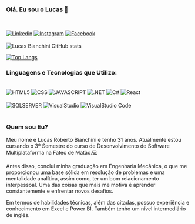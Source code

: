 ### Olá. Eu sou o Lucas 👋
<br/>

[![Linkedin](https://img.shields.io/badge/LinkedIn-0077B5?style=for-the-badge&logo=linkedin&logoColor=white)](https://www.linkedin.com/in/lucasbianch/)
[![Instagram](https://img.shields.io/badge/Instagram-E4405F?style=for-the-badge&logo=instagram&logoColor=white)](https://www.instagram.com/lucasbianch/)
[![Facebook](https://img.shields.io/badge/Facebook-1877F2?style=for-the-badge&logo=facebook&logoColor=white)](https://www.facebook.com/LucasRBianch)
<br/>
<br/>
![Lucas Bianchini GitHub stats](https://github-readme-stats.vercel.app/api?username=LucasBianch&show_icons=true&theme=tokyonight)

[![Top Langs](https://github-readme-stats.vercel.app/api/top-langs/?username=LucasBianch&layout=compact)](https://github.com/anuraghazra/github-readme-stats)

### Linguagens e Tecnologias que Utilizo:

<div style="display: inline_block"><br/>
    <img align= "center" alt="HTML5" src="https://img.shields.io/badge/HTML5-E34F26?style=for-the-badge&logo=html5&logoColor=white" />
    <img align= "center" alt="CSS" src="https://img.shields.io/badge/CSS3-1572B6?style=for-the-badge&logo=css3&logoColor=white" />
    <img align= "center" alt="JAVASCRIPT" src="https://img.shields.io/badge/JavaScript-F7DF1E?style=for-the-badge&logo=javascript&logoColor=black" />
    <img align= "center" alt=".NET" src="https://img.shields.io/badge/.NET-5C2D91?style=for-the-badge&logo=.net&logoColor=white" />
    <img align= "center" alt="C#" src="https://img.shields.io/badge/C%23-239120?style=for-the-badge&logo=c-sharp&logoColor=white" />
    <img align= "center" alt="React" src="https://img.shields.io/badge/React-20232A?style=for-the-badge&logo=react&logoColor=61DAFB" /><br/><br/>
    <img align= "center" alt="SQLSERVER" src="https://img.shields.io/badge/Microsoft_SQL_Server-CC2927?style=for-the-badge&logo=microsoft-sql-server&logoColor=white" />
    <img align= "center" alt="VisualStudio" src="https://img.shields.io/badge/Visual_Studio-5C2D91?style=for-the-badge&logo=visual%20studio&logoColor=white" />
    <img align= "center" alt="VisualStudio Code" src="https://img.shields.io/badge/Visual_Studio_Code-0078D4?style=for-the-badge&logo=visual%20studio%20code&logoColor=white" />    
</div><br/>

### Quem sou Eu?

Meu nome é Lucas Roberto Bianchini e tenho 31 anos. Atualmente estou cursando o 3º Semestre do curso de Desenvolvimento de Software Multiplataforma na Fatec de Matão.💻

Antes disso, concluí minha graduação em Engenharia Mecânica, o que me proporcionou uma base sólida em resolução de problemas e uma mentalidade analítica, assim como, ter um bom relacionamento interpessoal. Uma das coisas que mais me motiva é aprender constantemente e enfrentar novos desafios. 

Em termos de habilidades técnicas, além das citadas, possuo experiência e conhecimento em Excel e Power BI. Também tenho um nível intermediário de inglês.

